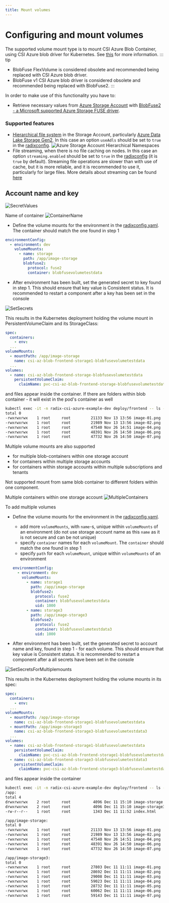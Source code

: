```yaml
---
title: Mount volumes
---
```


# Configuring and mount volumes

The supported volume mount type is to mount CSI Azure Blob Container, using CSI Azure blob driver for Kubernetes. See [this](https://github.com/kubernetes-sigs/blob-csi-driver) for more information.
::: tip
* BlobFuse FlexVolume is considered obsolete and recommended being replaced with CSI Azure blob driver.
* BlobFuse v1 CSI Azure blob driver is considered obsolete and recommended being replaced with BlobFuse2.
:::

In order to make use of this functionality you have to:

- Retrieve necessary values from [Azure Storage Account](https://learn.microsoft.com/en-us/azure/storage/common/storage-account-overview) with [BlobFuse2 - a Microsoft supported Azure Storage FUSE driver](https://learn.microsoft.com/en-us/azure/storage/blobs/blobfuse2-what-is). 

### Supported features
* [Hierarchical file system](https://learn.microsoft.com/en-us/azure/storage/blobs/data-lake-storage-namespace) in the Storage Account, particularly [Azure Data Lake Storage Gen2](https://docs.microsoft.com/en-us/azure/storage/blobs/data-lake-storage-introduction). In this case an option `useAdls` should be set to `true` in the [radixconfig](../../references/reference-radix-config/#volumemounts).
 ![Azure Storage Account Hierarchical Namespaces](./azure-storage-account-hierarchical-namespaces.png)
* File streaming, when there is no file caching on nodes. In this case an option `streaming.enabled` should be set to `true` in the [radixconfig](../../references/reference-radix-config/#volumemounts) (it is `true` by default). Streaming file operations are slower than with use of cache, but it is more reliable, and it is recommended to use it, particularly for large files. More details about streaming can be found [here](https://learn.microsoft.com/en-us/azure/storage/blobs/blobfuse2-what-is#streaming)

## Account name and key
![SecretValues](./secret-values.png)

Name of container
![ContainerName](./container-name.png)

- Define the volume mounts for the environment in the [radixconfig.yaml](../../references/reference-radix-config). The container should match the one found in step 1

```yaml
environmentConfig:
  - environment: dev
    volumeMounts:
      - name: storage
        path: /app/image-storage
        blobfuse2:
          protocol: fuse2
          container: blobfusevolumetestdata
```

- After environment has been built, set the generated secret to key found in step 1. This should ensure that key value is Consistent status. It is recommended to restart a component after a key has been set in the console

![SetSecrets](./set-secrets.png)

This results in the Kubernetes deployment holding the volume mount in PersistentVolumeClaim and its StorageClass:

```yaml
spec:
  containers:
    - env:
  ...
volumeMounts:
  - mountPath: /app/image-storage
    name: csi-az-blob-frontend-storage1-blobfusevolumetestdata
  ...
volumes:
  - name: csi-az-blob-frontend-storage-blobfusevolumetestdata
    persistentVolumeClaim:
      claimName: pvc-csi-az-blob-frontend-storage-blobfusevolumetestdata
```

and files appear inside the container. If there are folders within blob container - it will exist in the pod's container as well

```sh
kubectl exec -it -n radix-csi-azure-example-dev deploy/frontend -- ls -l /app/image-storage
total 0
-rwxrwxrwx    1 root     root         21133 Nov 13 13:56 image-01.png
-rwxrwxrwx    1 root     root         21989 Nov 13 13:56 image-02.png
-rwxrwxrwx    1 root     root         47540 Nov 26 14:51 image-04.png
-rwxrwxrwx    1 root     root         48391 Nov 26 14:50 image-06.png
-rwxrwxrwx    1 root     root         47732 Nov 26 14:50 image-07.png
```

Multiple volume mounts are also supported

- for multiple blob-containers within one storage account
- for containers within multiple storage accounts
- for containers within storage accounts within multiple subscriptions and tenants

Not supported mount from same blob container to different folders within one component.

Multiple containers within one storage account
![MultipleContainers](./multiple-containers.png)

To add multiple volumes

- Define the volume mounts for the environment in the [radixconfig.yaml](../../references/reference-radix-config).
  - add more `volumeMounts`, with `name`-s, unique within `volumeMounts` of an environment (do not use storage account name as this `name` as it is not secure and can be not unique)
  - specify `container` names for each `volumeMount`. The `container` should match the one found in step 1
  - specify `path` for each `volumeMount`, unique within `volumeMounts` of an environment

  ```yaml
  environmentConfig:
    - environment: dev
      volumeMounts:
        - name: storage1
          path: /app/image-storage
          blobfuse2:
            protocol: fuse2
            container: blobfusevolumetestdata
            uid: 1000
        - name: storage3
          path: /app/image-storage3
          blobfuse2:
            protocol: fuse2
            container: blobfusevolumetestdata3
            uid: 1000
  ```

- After environment has been built, set the generated secret to account name and key, found in step 1 - for each volume. This should ensure that key value is Consistent status. It is recommended to restart a component after a all secrets have been set in the console

![SetSecretsForMultiplemounts](./set-secrets-multiple-volumes.png)

This results in the Kubernetes deployment holding the volume mounts in its spec:

```yaml
spec:
  containers:
    - env:
  ...
volumeMounts:
  - mountPath: /app/image-storage
    name: csi-az-blob-frontend-storage1-blobfusevolumetestdata
  - mountPath: /app/image-storage3
    name: csi-az-blob-frontend-storage3-blobfusevolumetestdata3
  ...
volumes:
  - name: csi-az-blob-frontend-storage1-blobfusevolumetestdata
    persistentVolumeClaim:
      claimName: pvc-csi-az-blob-frontend-storage1-blobfusevolumetestdata
  - name: csi-az-blob-frontend-storage3-blobfusevolumetestdata3
    persistentVolumeClaim:
      claimName: pvc-csi-az-blob-frontend-storage3-blobfusevolumetestdata3
```

and files appear inside the container

```sh
kubectl exec -it -n radix-csi-azure-example-dev deploy/frontend -- ls -lR /app
/app:
total 4
drwxrwxrwx    2 root     root          4096 Dec 11 15:10 image-storage
drwxrwxrwx    2 root     root          4096 Dec 11 15:10 image-storage3
-rw-r--r--    1 root     root          1343 Dec 11 11:52 index.html

/app/image-storage:
total 0
-rwxrwxrwx    1 root     root         21133 Nov 13 13:56 image-01.png
-rwxrwxrwx    1 root     root         21989 Nov 13 13:56 image-02.png
-rwxrwxrwx    1 root     root         47540 Nov 26 14:51 image-04.png
-rwxrwxrwx    1 root     root         48391 Nov 26 14:50 image-06.png
-rwxrwxrwx    1 root     root         47732 Nov 26 14:50 image-07.png

/app/image-storage3:
total 0
-rwxrwxrwx    1 root     root         27803 Dec 11 11:11 image-01.png
-rwxrwxrwx    1 root     root         28692 Dec 11 11:11 image-02.png
-rwxrwxrwx    1 root     root         29008 Dec 11 11:11 image-03.png
-rwxrwxrwx    1 root     root         59023 Dec 11 11:11 image-04.png
-rwxrwxrwx    1 root     root         28732 Dec 11 11:11 image-05.png
-rwxrwxrwx    1 root     root         60062 Dec 11 11:11 image-06.png
-rwxrwxrwx    1 root     root         59143 Dec 11 11:11 image-07.png
```
